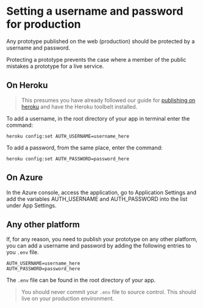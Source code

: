 # Setting a username and password for production

Any prototype published on the web (production) should be protected by a username and password.

Protecting a prototype prevents the case where a member of the public mistakes a prototype for a live service.

## On Heroku

> This presumes you have already followed our guide for [publishing on heroku]() and have the Heroku toolbelt installed.

To add a username, in the root directory of your app in terminal enter the command:

```
heroku config:set AUTH_USERNAME=username_here
```

To add a password, from the same place, enter the command:
```
heroku config:set AUTH_PASSWORD=password_here
```

## On Azure

In the Azure console, access the application, go to Application Settings and add the variables AUTH_USERNAME and AUTH_PASSWORD into the list under App Settings.

## Any other platform

If, for any reason, you need to publish your prototype on any other platform, you can add a username and password by adding the following entries to you `.env` file.

```
AUTH_USERNAME=username_here
AUTH_PASSWORD=password_here
```

The `.env` file can be found in the root directory of your app.

> You should never commit your `.env` file to source control. This should live on your production environment.
